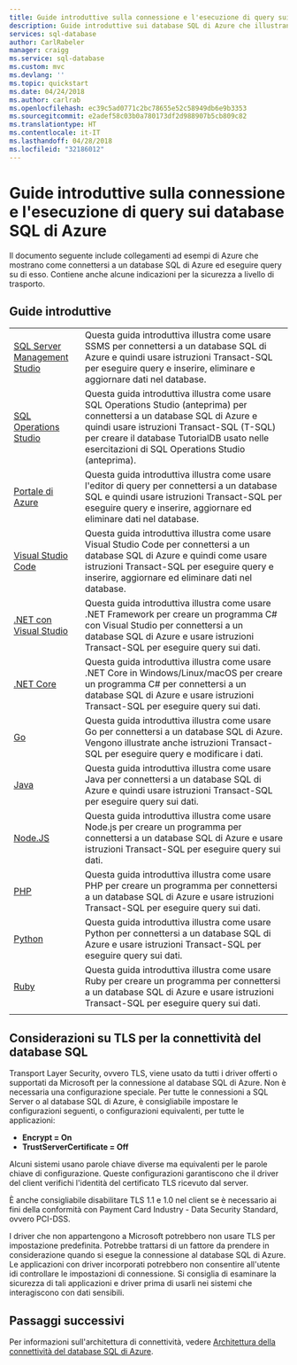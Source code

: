 ```yaml
---
title: Guide introduttive sulla connessione e l'esecuzione di query sui database SQL di Azure | Microsoft Docs
description: Guide introduttive sui database SQL di Azure che illustrano come connettersi a un database SQL di Azure ed eseguire query su di esso.
services: sql-database
author: CarlRabeler
manager: craigg
ms.service: sql-database
ms.custom: mvc
ms.devlang: ''
ms.topic: quickstart
ms.date: 04/24/2018
ms.author: carlrab
ms.openlocfilehash: ec39c5ad0771c2bc78655e52c58949db6e9b3353
ms.sourcegitcommit: e2adef58c03b0a780173df2d988907b5cb809c82
ms.translationtype: HT
ms.contentlocale: it-IT
ms.lasthandoff: 04/28/2018
ms.locfileid: "32186012"
---
```

# <a name="azure-sql-database-connect-and-query-quickstarts"></a>Guide introduttive sulla connessione e l'esecuzione di query sui database SQL di Azure

Il documento seguente include collegamenti ad esempi di Azure che mostrano come connettersi a un database SQL di Azure ed eseguire query su di esso. Contiene anche alcune indicazioni per la sicurezza a livello di trasporto.

## <a name="quickstarts"></a>Guide introduttive

| |  |
|---|---|
|[SQL Server Management Studio](sql-database-connect-query-ssms.md)|Questa guida introduttiva illustra come usare SSMS per connettersi a un database SQL di Azure e quindi usare istruzioni Transact-SQL per eseguire query e inserire, eliminare e aggiornare dati nel database.|
|[SQL Operations Studio](https://docs.microsoft.com/sql/sql-operations-studio/quickstart-sql-database?toc=/azure/sql-database/toc.json)|Questa guida introduttiva illustra come usare SQL Operations Studio (anteprima) per connettersi a un database SQL di Azure e quindi usare istruzioni Transact-SQL (T-SQL) per creare il database TutorialDB usato nelle esercitazioni di SQL Operations Studio (anteprima).|
|[Portale di Azure](sql-database-connect-query-portal.md)|Questa guida introduttiva illustra come usare l'editor di query per connettersi a un database SQL e quindi usare istruzioni Transact-SQL per eseguire query e inserire, aggiornare ed eliminare dati nel database.|
|[Visual Studio Code](sql-database-connect-query-vscode.md)|Questa guida introduttiva illustra come usare Visual Studio Code per connettersi a un database SQL di Azure e quindi come usare istruzioni Transact-SQL per eseguire query e inserire, aggiornare ed eliminare dati nel database.|
|[.NET con Visual Studio](sql-database-connect-query-dotnet-visual-studio.md)|Questa guida introduttiva illustra come usare .NET Framework per creare un programma C# con Visual Studio per connettersi a un database SQL di Azure e usare istruzioni Transact-SQL per eseguire query sui dati.|
|[.NET Core](sql-database-connect-query-dotnet-core.md)|Questa guida introduttiva illustra come usare .NET Core in Windows/Linux/macOS per creare un programma C# per connettersi a un database SQL di Azure e usare istruzioni Transact-SQL per eseguire query sui dati.|
|[Go](sql-database-connect-query-go.md)|Questa guida introduttiva illustra come usare Go per connettersi a un database SQL di Azure. Vengono illustrate anche istruzioni Transact-SQL per eseguire query e modificare i dati.|
|[Java](sql-database-connect-query-java.md)|Questa guida introduttiva illustra come usare Java per connettersi a un database SQL di Azure e quindi usare istruzioni Transact-SQL per eseguire query sui dati.|
|[Node.JS](sql-database-connect-query-nodejs.md)|Questa guida introduttiva illustra come usare Node.js per creare un programma per connettersi a un database SQL di Azure e usare istruzioni Transact-SQL per eseguire query sui dati.|
|[PHP](sql-database-connect-query-php.md)|Questa guida introduttiva illustra come usare PHP per creare un programma per connettersi a un database SQL di Azure e usare istruzioni Transact-SQL per eseguire query sui dati.|
|[Python](sql-database-connect-query-python.md)|Questa guida introduttiva illustra come usare Python per connettersi a un database SQL di Azure e usare istruzioni Transact-SQL per eseguire query sui dati. |
|[Ruby](sql-database-connect-query-ruby.md)|Questa guida introduttiva illustra come usare Ruby per creare un programma per connettersi a un database SQL di Azure e usare istruzioni Transact-SQL per eseguire query sui dati.|
|||

## <a name="tls-considerations-for-sql-database-connectivity"></a>Considerazioni su TLS per la connettività del database SQL
Transport Layer Security, ovvero TLS, viene usato da tutti i driver offerti o supportati da Microsoft per la connessione al database SQL di Azure. Non è necessaria una configurazione speciale. Per tutte le connessioni a SQL Server o al database SQL di Azure, è consigliabile impostare le configurazioni seguenti, o configurazioni equivalenti, per tutte le applicazioni:

 - **Encrypt = On**
 - **TrustServerCertificate = Off**

Alcuni sistemi usano parole chiave diverse ma equivalenti per le parole chiave di configurazione. Queste configurazioni garantiscono che il driver del client verifichi l'identità del certificato TLS ricevuto dal server.

È anche consigliabile disabilitare TLS 1.1 e 1.0 nel client se è necessario ai fini della conformità con Payment Card Industry - Data Security Standard, ovvero PCI-DSS.

I driver che non appartengono a Microsoft potrebbero non usare TLS per impostazione predefinita. Potrebbe trattarsi di un fattore da prendere in considerazione quando si esegue la connessione al database SQL di Azure. Le applicazioni con driver incorporati potrebbero non consentire all'utente idi controllare le impostazioni di connessione. Si consiglia di esaminare la sicurezza di tali applicazioni e driver prima di usarli nei sistemi che interagiscono con dati sensibili.

## <a name="next-steps"></a>Passaggi successivi

Per informazioni sull'architettura di connettività, vedere [Architettura della connettività del database SQL di Azure](sql-database-connectivity-architecture.md).